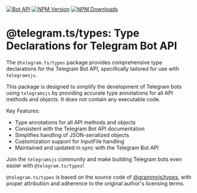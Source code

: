 [![Bot API](https://img.shields.io/badge/Bot%20API-v.9.2-00aced.svg?style=flat-square&logo=telegram)](https://core.telegram.org/bots/api)
[![NPM Version](https://img.shields.io/npm/v/@telegram.ts/types.svg?maxAge=3600)](https://www.npmjs.com/package/@telegram.ts/types)
[![NPM Downloads](https://img.shields.io/npm/dt/@telegram.ts/types.svg?maxAge=3600)](https://www.npmjs.com/package/@telegram.ts/types)

# @telegram.ts/types: Type Declarations for Telegram Bot API

The `@telegram.ts/types` package provides comprehensive type declarations for the Telegram Bot API, specifically tailored for use with `telegramsjs`.

This package is designed to simplify the development of Telegram bots using `telegramsjs` by providing accurate type annotations for all API methods and objects. It does not contain any executable code.

Key Features:

- Type annotations for all API methods and objects
- Consistent with the Telegram Bot API documentation
- Simplifies handling of JSON-serialized objects
- Customization support for InputFile handling
- Maintained and updated in sync with the Telegram Bot API

Join the `telegramsjs` community and make building Telegram bots even easier with `@telegram.ts/types`!

`@telegram.ts/types` is based on the source code of [@grammyjs/types](https://www.npmjs.com/package/@grammyjs/types?activeTab=readme), with proper attribution and adherence to the original author's licensing terms.
